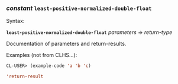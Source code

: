 ### <em>constant</em> <strong>`least-positive-normalized-double-float`</strong>

Syntax:

<strong>`least-positive-normalized-double-float`</strong> <em>parameters</em> => <em>return-type</em>

Documentation of parameters and return-results.

Examples (not from CLHS...):

```lisp
CL-USER> (example-code 'a 'b 'c)

'return-result
```
